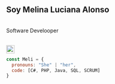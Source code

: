 <h2>Soy Melina Luciana Alonso</h2>
</br>Software Develooper
</em></p>

<br/>
<a href="https://www.linkedin.com/in/melina-alonso-379780349/">
  <img align="left" alt="Linkedin" width="22px" src="https://cdn.jsdelivr.net/npm/simple-icons@v3/icons/linkedin.svg" />
</a>
<br/>

```javascript
const Meli = {
  pronouns: "She" | "her",
  code: [C#, PHP, Java, SQL, SCRUM]
}
```
